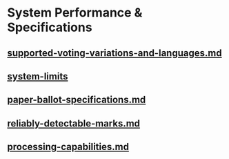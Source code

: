 # System Performance & Specifications

## [supported-voting-variations-and-languages.md](supported-voting-variations-and-languages.md "mention")

## [system-limits](system-limits/ "mention")

## [paper-ballot-specifications.md](paper-ballot-specifications.md "mention")

## [reliably-detectable-marks.md](reliably-detectable-marks.md "mention")

## [processing-capabilities.md](processing-capabilities.md "mention")
